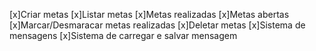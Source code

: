[x]Criar metas
[x]Listar metas
[x]Metas realizadas
[x]Metas abertas
[x]Marcar/Desmaracar metas realizadas
[x]Deletar metas
[x]Sistema de mensagens
[x]Sistema de carregar e salvar mensagem
